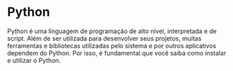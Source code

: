 # Python

Python é uma linguagem de programação de alto nível, interpretada e de script.
Além de ser utilizada para desenvolver seus projetos, muitas ferramentas e bibliotecas utilizadas pelo sistema e por outros aplicativos dependem do Python.
Por isso, é fundamental que você saiba como instalar e utilizar o Python.
